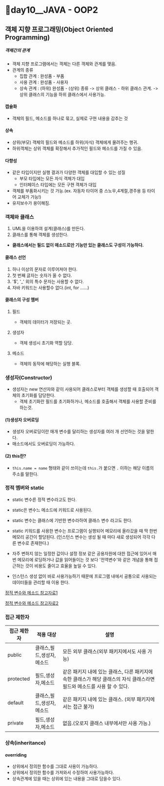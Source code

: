 # 📢day10__JAVA - OOP2



## 객체 지향 프로그래밍(Object Oriented Programming) 

##### 객체간의 관계

- 객체 지향 프로그램에서는 객체는 다른 객체와 관계를 맺음.
- 관계의 종류
  - 집합 관계 : 완성품 - 부품
  - 사용 관계 : 완성품 - 사용자
  - 상속 관계 : (하위) 완성품 - (상위) 종류 -> 상위 클래스 - 하위 클래스 관계. -> 상위 클래스의 기능을 하위 클래스에서 사용가능.

#### 캡슐화

- 객체의 필드, 메소드를 하나로 묶고, 실제로 구현 내용을 감추는 것



#### 상속

- 상위(부모) 객체의 필드와 메소드를 하위(자식) 객체에게 물려주는 행귀.
- 하위객체는 상위 객체를 확장해서 추가적인 필드와 메소드를 가질 수 있음.



#### 다향성

- 같은 타입이지만 실행 결과가 다양한 객체를 대입할 수 있는 성질
  - 부모 타입에는 모든 자식 객체가 대입
  - 인터페이스 타입에는 모든 구현 객체가 대입
- 객체를 부품화시키는 것 가능.(ex. 자동차 타이어 중 스노우,4계절,경주용 등 타이어 교체가 가능!)
- 유지보수가 용이해짐.



### 객체와 클래스

1. UML을 이용하여 설계(클래스)를 만든다.
2. 클래스를 통해 객체를 생성한다.

- **클래스에서는 필드 없이 매소드로만 기능만 있는 클래스도 구성이 가능하다.**



#### 클래스 선언

1. 하나 이상의 문자로 이루어져야 한다.
2. 첫 번째 글자는 숫자가 올 수 없다.
3. '$', '_' 외의 특수 문자는 사용할 수 없다.
4. 자바 키워드는 사용할수 없다.(int, for ......)



#### 클래스의 구성 멤버

1. 필드

   - 객체의 데이터가 저장되는 곳.

2. 생성자

   - 객체 생성시 초기화 역할 담당.

3. 메소드

   - 객체의 동작에 해당하는 실행 블록.

   

### 생성자(Constructor)

- 생성자는 new 연산자와 같이 사용되어 클래스로부터 객체를 생성할 때 호출되어 객체의 초기화를 담당한다.
  - 객체 초기화란 필드를 초기화하거나, 메소드를 호출해서 객체를 사용할 준비를 하는것.

#### (1)생성자 오버로딩

- 생성자 오버로딩이란 매개 변수를 달리하는 생성자를 여러 개 선언하는 것을 말한다.
- 매소드에서도 오버로딩이 가능하다.

#### (2) this란?

- `this.name = name` 형태와 같이 쓰이는데 `this.`가 붙으면 `.` 이하는 해당 이름의 주소를 말한다.  



### 정적 멤버와 static

- static 변수른 정적 변수라고도 한다.

- static은 변수느 메소드에 키워드로 사용된다.
- static 변수는 클래스에 기반한 변수라하여 클래스 변수 라고도 한다.
- static 키워드를 사용한 변수는 프로그램이 실행되어 메모리에 올라갔을 때 딱 한번 메모리 공간이 할당된다. (인스턴스 변수는 생성 될 때 마다 새로 생성되어 각각 다른 변수로 존재한다.)
- 자주 변하지 않는 일정한 값이나 설정 정보 같은 공용자원에 대한 접근에 있어서 매번 메모리에 로딩하거나 값을 읽어들이는 것 보다 '전역변수'와 같은 개념을 통해 접근하는 것이 비용도 줄이고 효율을 높일 수 있다.
- 인스턴스 생성 없이 바로 사용가능하기 때문에 프로그램 내에서 공통으로 사용되는 데이터들을 관리할 때 이용 한다.

[정적 변수와 메소드 참고자료1](https://wikidocs.net/228#singleton-pattern)

[정적 변수와 메소드 참고자료2](https://velog.io/@charamee/static-%EA%B0%9C%EB%85%90%EC%A0%95%EB%A6%AC)



### 접근 제한자

| 접근 제한자 | 적용 대상                 | 설명                                                         |
| ----------- | ------------------------- | ------------------------------------------------------------ |
| public      | 클래스,필드,생성자,메소드 | 모든 외부 클래스(외부 패키지에서도 사용 가능)                |
| protected   | 필드,생성자,메소드        | 같은 패키지 내에 있는 클래스, 다른 패키지에 속한 클래스가 해당 클래스의 자식 클래스라면 필드와 메소드를 사용 할 수 있다. |
| default     | 클래스,필드,생성자,메소드 | 같은 패키지 내에 있는 클래스. (외부 패키지에서는 접근 불가)  |
| private     | 필드,생성자,메소드        | 없음.(오로지 클래스 내부에서만 사용 가능.)                   |



### 상속(inheritance)

#### overriding

- 상위에서 정의한 함수를 그대로 사용이 가능하다.
- 상위에서 정의한 함수를 가져와서 수정하여 사용가능하다.
- 상속관계에 있을 때는 상위에 있는 내용을 그대로 담을수 있다.